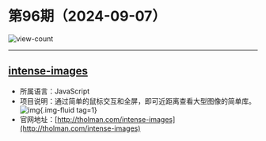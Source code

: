 # 第96期（2024-09-07）

![view-count](https://count.getloli.com/@xiaoxuan6-weekly-20240907)

---
## [intense-images](https://github.com/tholman/intense-images)
- 所属语言：JavaScript
- 项目说明：通过简单的鼠标交互和全屏，即可近距离查看大型图像的简单库。
![img](https://mirror.ghproxy.com/https://raw.githubusercontent.com/xiaoxuan6/weekly/main/docs/static/images/2024-09-07/1725686653.png){.img-fluid tag=1}
- 官网地址：[http://tholman.com/intense-images](http://tholman.com/intense-images)

